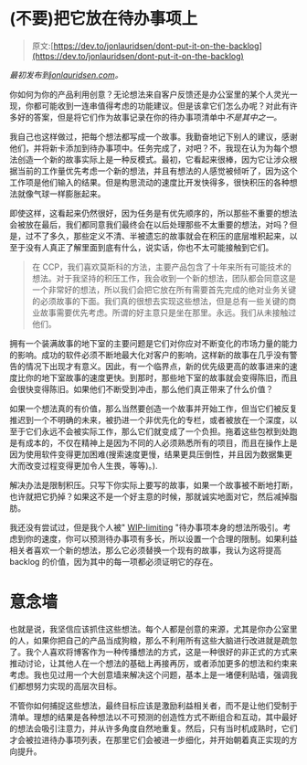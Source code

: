 # (不要)把它放在待办事项上

> 原文:[https://dev.to/jonlauridsen/dont-put-it-on-the-backlog](https://dev.to/jonlauridsen/dont-put-it-on-the-backlog)

*最初发布到[jonlauridsen.com](http://jonlauridsen.com/blog/2017/dont-put-it-on-the-backlog/)。*

你如何为你的产品利用创意？无论想法来自客户反馈还是办公室里的某个人灵光一现，你都可能收到一连串值得考虑的功能建议。但是该拿它们怎么办呢？对此有许多好的答案，但是将它们作为故事记录在你的待办事项清单中*不是其中之一。*

我自己也这样做过，把每个想法都写成一个故事。我勤奋地记下别人的建议，感谢他们，并将新卡添加到待办事项中。任务完成了，对吧？不，我现在认为为每个想法创造一个新的故事实际上是一种反模式。最初，它看起来很棒，因为它让涉众根据当前的工作量优先考虑一个新的想法，并且有想法的人感觉被倾听了，因为这个工作项是他们输入的结果。但是构思流动的速度比开发快得多，很快积压的各种想法就像气球一样膨胀起来。

即使这样，这看起来仍然很好，因为任务是有优先顺序的，所以那些不重要的想法会被放在最后，我们都同意我们最终会在以后处理那些不太重要的想法，对吗？但是，过不了多久，那些定义不清、半被遗忘的故事就会在积压的底层堆积起来，以至于没有人真正了解里面到底有什么，说实话，你也不太可能接触到它们。

> 在 CCP，我们喜欢莫斯科的方法，主要产品包含了十年来所有可能技术的想法。对于我坚持的积压工作，我会收到一个新的想法，团队都会同意这是一个非常好的想法，所以我们会把它放在所有需要首先完成的绝对业务关键的必须故事的下面。我们真的很想去实现这些想法，但是总有一些关键的商业故事需要优先考虑。所谓的好主意只是坐在那里。永远。我们从未接触过他们。

拥有一个装满故事的地下室的主要问题是它们对你应对不断变化的市场力量的能力的影响。成功的软件必须不断地最大化对客户的影响，这样新的故事在几乎没有警告的情况下出现才有意义。因此，有一个临界点，新的优先级更高的故事进来的速度比你的地下室故事的速度更快。到那时，那些地下室的故事就会变得陈旧，而且会很快变得陈旧。如果他们不断受到冲击，那么他们真正带来了什么价值？

如果一个想法真的有价值，那么当然要创造一个故事并开始工作，但当它们被反复推迟到一个不明确的未来，被扔进一个非优先化的专栏，或者被放在一个深度，以至于它们永远不会被实际工作，那么它们就变成了一个负担。拖着这些包袱到处跑是有成本的，不仅在精神上是因为不同的人必须熟悉所有的项目，而且在操作上是因为使用软件变得更加困难(搜索速度更慢，结果更具压倒性，并且因为数据集更大而改变过程变得更加令人生畏，等等)。).

解决办法是限制积压。只写下你实际上要写的故事，如果一个故事被不断地打断，也许就把它扔掉？如果这不是一个好主意的时候，那就诚实地面对它，然后减掉脂肪。

我还没有尝试过，但是我个人被" [WIP-limiting](http://searchsoftwarequality.techtarget.com/definition/WIP-limit) "待办事项本身的想法所吸引。考虑到你的速度，你可以预测待办事项有多长，所以设置一个合理的限制。如果利益相关者喜欢一个新的想法，那么它必须替换一个现有的故事，我认为这将提高 backlog 的价值，因为其中的每一项都必须证明它的存在。

# 意念墙

也就是说，我坚信应该抓住这些想法。每个人都是创意的来源，尤其是你办公室里的人，如果你把自己的产品当成狗粮，那么不利用所有这些大脑进行改进就是疏忽了。我个人喜欢将博客作为一种传播想法的方式，这是一种很好的非正式的方式来推动讨论，让其他人在一个想法的基础上再接再厉，或者添加更多的想法和约束来考虑。我也见过用一个大创意墙来解决这个问题，基本上是一堵便利贴墙，强调我们都想努力实现的高层次目标。

不管你如何捕捉这些想法，最终目标应该是激励利益相关者，而不是让他们受制于清单。理想的结果是各种想法以不可预测的创造性方式不断组合和互动，其中最好的想法会吸引注意力，并从许多角度自然地重复。然后，只有当时机成熟时，它们才会被拉进待办事项列表，在那里它们会被进一步细化，并开始朝着真正实现的方向提升。